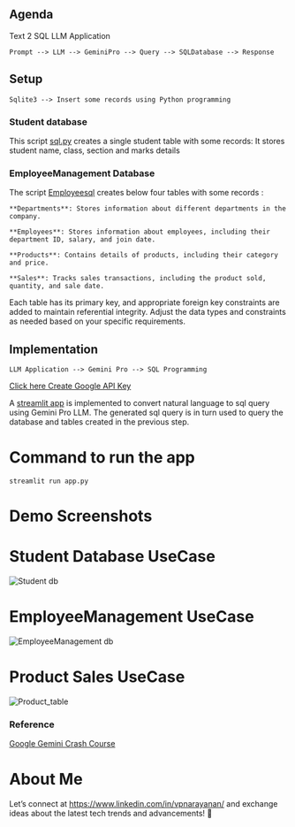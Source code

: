 ## Agenda

Text 2 SQL LLM Application

```Prompt --> LLM --> GeminiPro --> Query --> SQLDatabase --> Response```

## Setup

```Sqlite3 --> Insert some records using Python programming```

### Student database
This script [sql.py](https://github.com/nVidiaPriyadarshini/DataScienceLearning/blob/main/Text2SQLAppGeminiPro/sql.py) creates a single student table with some records:
It stores student name, class, section and marks details

### EmployeeManagement Database
   The script [Employeesql](https://github.com/nVidiaPriyadarshini/DataScienceLearning/blob/main/Text2SQLAppGeminiPro/employeesql.py) creates below four tables with some records :

    **Departments**: Stores information about different departments in the company.

    **Employees**: Stores information about employees, including their department ID, salary, and join date.

    **Products**: Contains details of products, including their category and price.

    **Sales**: Tracks sales transactions, including the product sold, quantity, and sale date.

Each table has its primary key, and appropriate foreign key constraints are added to maintain referential integrity. 
Adjust the data types and constraints as needed based on your specific requirements.

## Implementation
```LLM Application --> Gemini Pro --> SQL Programming```

[Click here Create Google API Key](https://makersuite.google.com/app/apikey)

A [streamlit app](https://github.com/nVidiaPriyadarshini/DataScienceLearning/blob/main/Text2SQLAppGeminiPro/app.py) is implemented to convert natural language to sql query using Gemini Pro LLM.
The generated sql query is in turn used to query the database and tables created in the previous step.

# Command to run the app

```streamlit run app.py```

# Demo Screenshots

# Student Database UseCase
![Student db](https://github.com/nVidiaPriyadarshini/DataScienceLearning/blob/main/Text2SQLAppGeminiPro/assets/AverageMarksClassWise.png)

# EmployeeManagement UseCase

![EmployeeManagement db](https://github.com/nVidiaPriyadarshini/DataScienceLearning/blob/main/Text2SQLAppGeminiPro/assets/Highest_Paid_Employee.png)

# Product Sales UseCase
![Product_table](https://github.com/nVidiaPriyadarshini/DataScienceLearning/blob/main/Text2SQLAppGeminiPro/assets/Total_Revenue_by_category.png)

### Reference
[Google Gemini Crash Course](https://github.com/krishnaik06/Google-Gemini-Crash-Course/tree/main/sqlllm)

# About Me
Let’s connect at https://www.linkedin.com/in/vpnarayanan/ and exchange ideas about the latest tech trends and advancements! 🌟